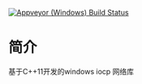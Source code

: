 [![Appveyor (Windows) Build  Status](https://ci.appveyor.com/api/projects/status/github/madsu/BasicLibrary?branch=master&svg=true&retina=true)](https://ci.appveyor.com/project/madsu/BasicLibrary/branch/master)

# 简介
基于C++11开发的windows iocp 网络库

